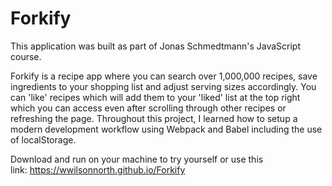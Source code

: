 # Forkify
This application was built as part of Jonas Schmedtmann's JavaScript course.

Forkify is a recipe app where you can search over 1,000,000 recipes, save ingredients to your shopping list and adjust serving sizes accordingly. You can 'like' recipes which will add them to your 'liked' list at the top right which you can access even after scrolling through other recipes or refreshing the page. Throughout this project, I learned how to setup a modern development workflow using Webpack and Babel including the use of localStorage.

Download and run on your machine to try yourself or use this link: https://wwilsonnorth.github.io/Forkify
